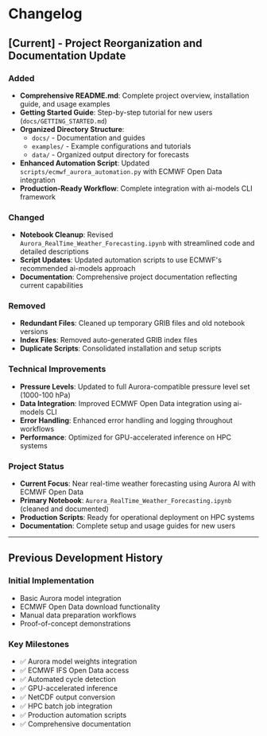 # Changelog

## [Current] - Project Reorganization and Documentation Update

### Added
- **Comprehensive README.md**: Complete project overview, installation guide, and usage examples
- **Getting Started Guide**: Step-by-step tutorial for new users (`docs/GETTING_STARTED.md`)
- **Organized Directory Structure**: 
  - `docs/` - Documentation and guides
  - `examples/` - Example configurations and tutorials
  - `data/` - Organized output directory for forecasts
- **Enhanced Automation Script**: Updated `scripts/ecmwf_aurora_automation.py` with ECMWF Open Data integration
- **Production-Ready Workflow**: Complete integration with ai-models CLI framework

### Changed
- **Notebook Cleanup**: Revised `Aurora_RealTime_Weather_Forecasting.ipynb` with streamlined code and detailed descriptions
- **Script Updates**: Updated automation scripts to use ECMWF's recommended ai-models approach
- **Documentation**: Comprehensive project documentation reflecting current capabilities

### Removed
- **Redundant Files**: Cleaned up temporary GRIB files and old notebook versions
- **Index Files**: Removed auto-generated GRIB index files
- **Duplicate Scripts**: Consolidated installation and setup scripts

### Technical Improvements
- **Pressure Levels**: Updated to full Aurora-compatible pressure level set (1000-100 hPa)
- **Data Integration**: Improved ECMWF Open Data integration using ai-models CLI
- **Error Handling**: Enhanced error handling and logging throughout workflows
- **Performance**: Optimized for GPU-accelerated inference on HPC systems

### Project Status
- **Current Focus**: Near real-time weather forecasting using Aurora AI with ECMWF Open Data
- **Primary Notebook**: `Aurora_RealTime_Weather_Forecasting.ipynb` (cleaned and documented)
- **Production Scripts**: Ready for operational deployment on HPC systems
- **Documentation**: Complete setup and usage guides for new users

---

## Previous Development History

### Initial Implementation
- Basic Aurora model integration
- ECMWF Open Data download functionality  
- Manual data preparation workflows
- Proof-of-concept demonstrations

### Key Milestones
- ✅ Aurora model weights integration
- ✅ ECMWF IFS Open Data access
- ✅ Automated cycle detection
- ✅ GPU-accelerated inference
- ✅ NetCDF output conversion
- ✅ HPC batch job integration
- ✅ Production automation scripts
- ✅ Comprehensive documentation